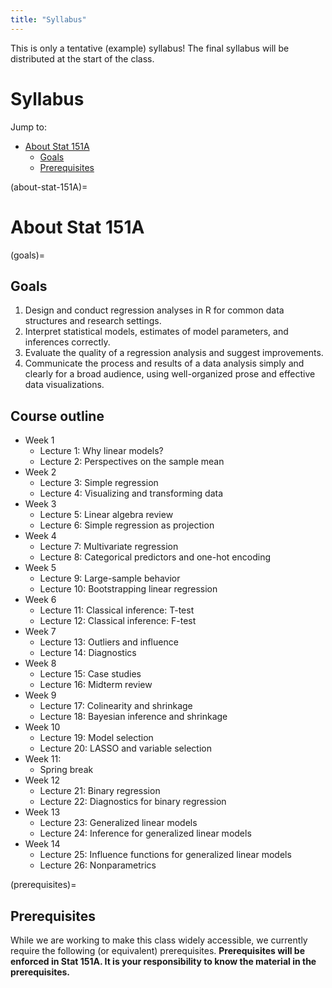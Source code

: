 ```yaml
---
title: "Syllabus"
---
```


This is only a tentative (example) syllabus!  The final syllabus will be distributed
at the start of the class.

# Syllabus

Jump to:

- [About Stat 151A](#about-stat-151A)
  - [Goals](#goals)
  - [Prerequisites](#prerequisites)


(about-stat-151A)=
# About Stat 151A


(goals)=
## Goals

1. Design and conduct regression analyses in R for common data structures and research settings.
1. Interpret statistical models, estimates of model parameters, and inferences correctly.
1. Evaluate the quality of a regression analysis and suggest improvements.
1. Communicate the process and results of a data analysis simply and clearly for a broad audience, using well-organized prose and effective data visualizations.

## Course outline
- Week 1
	- Lecture 1: Why linear models?
	- Lecture 2: Perspectives on the sample mean
- Week 2
	- Lecture 3: Simple regression
	- Lecture 4: Visualizing and transforming data
- Week 3
	- Lecture 5: Linear algebra review
	- Lecture 6: Simple regression as projection
- Week 4
	- Lecture 7: Multivariate regression
	- Lecture 8: Categorical predictors and one-hot encoding
- Week 5
	- Lecture 9: Large-sample behavior
	- Lecture 10: Bootstrapping linear regression
- Week 6
	- Lecture 11: Classical inference: T-test
	- Lecture 12: Classical inference: F-test
- Week 7
	- Lecture 13: Outliers and influence 
	- Lecture 14: Diagnostics
- Week 8
	- Lecture 15: Case studies
	- Lecture 16: Midterm review
- Week 9
	- Lecture 17: Colinearity and shrinkage
	- Lecture 18: Bayesian inference and shrinkage
- Week 10
	- Lecture 19: Model selection
	- Lecture 20: LASSO and variable selection
- Week 11:
  - Spring break
- Week 12
	- Lecture 21: Binary regression
	- Lecture 22: Diagnostics for binary regression
- Week 13
	- Lecture 23: Generalized linear models
	- Lecture 24: Inference for generalized linear models
- Week 14
	- Lecture 25: Influence functions for generalized linear models
	- Lecture 26: Nonparametrics

(prerequisites)=
## Prerequisites

While we are working to make this class widely accessible, we currently require the following (or equivalent) prerequisites. **Prerequisites will be enforced in Stat 151A. It is your responsibility to know the material in the prerequisites.** 

